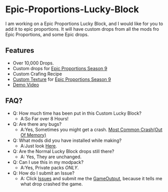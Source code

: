 # Epic-Proportions-Lucky-Block

I am working on a Epic Proportions Lucky Block, and I would like for you to add it to epic proportions. It will have custom drops from all the mods fro Epic Proportions, and some Epic drops.

## Features
* Over 10,000 Drops.
* Custom drops for [Epic Proportions Season 9](https://www.youtube.com/watch?v=Oet39ZAl7iY)
* Custom Crafing Recipe
* [Custom Texture](https://github.com/jtrent238/Epic-Proportions-Lucky-Block/blob/gh-pages/texture.gif) for [Epic Proportions Season 9](https://www.youtube.com/watch?v=Oet39ZAl7iY)
* [Demo Video](https://youtu.be/yzr_KPA2gso)

## FAQ?
* Q: How much time has been put in this Custom Lucky Block?
  * A:So Far over 8 Hours!
* Q: Are there any bugs?
  * A:Yes, Sometimes you might get a crash. [Most Common Crash(Out Of Memory)](https://raw.githubusercontent.com/jtrent238/Epic-Proportions-Lucky-Block/master/CommonCrash.txt)
* Q: What mods did you have installed while making?
  * A:Just look [Here](https://jtrent238.github.io/Epic-Proportions-Lucky-Block/obscore_mod_version_data.html).
* Q: Are the Normal Lucky Block drops still there?
  * A: Yes, They are unchanged.
* Q: Can I use this in my modpack?
  * A:Yes, Private packs *ONLY*.
* Q: How do I submit an Issue?
  * A: Click [Issues](https://github.com/jtrent238/Epic-Proportions-Lucky-Block/issues) and submit me the [GameOutput](https://raw.githubusercontent.com/jtrent238/Epic-Proportions-Lucky-Block/master/GameOutput.txt), because it tells me what drop crashed the game.
